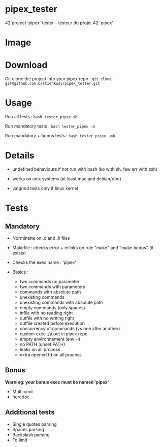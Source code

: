 # pipex_tester
42 project 'pipex' tester - testeur du projet 42 'pipex'

# Image

# Download
Git clone the project into your pipex repo : `git clone git@github.com:bastienkody/pipex_tester.git`

# Usage
Run all tests : `bash tester_pipex.sh`

Run mandatory tests : `bash tester_pipex -m`

Run mandatory + bonus tests : `bash tester_pipex -mb`

# Details
* undefined behaviours if not run with bash (ko with sh, few err with zsh)

* works on unix systems (at least mac and debian/ubu)

* valgrind tests only if linux kernel

# Tests
## Mandatory ##
* Norminette on .c and .h files

* Makefile : checks error + relinks on rule "make" and "make bonus" (if exists)

* Checks the exec name : 'pipex'

* Basics : 
	* two commands no parameter
	* two commands with parameters
	* commands with absolute path
	* unexisting commands
	* unexisting commands with absolute path
	* empty commands (only spaces)
	* infile with no reading right
	* outfile with no writing right
	* outfile created before execution
	* concurrency of commands (vs one after another)
	* custom exec ./a.out in pipex repo
	* empty environnement (env -i)
	* no PATH (unset PATH)
	* leaks on all process
	* extra opened fd on all process

## Bonus ##
**Warning: your bonus exec must be named 'pipex'**
* Multi cmd
* heredoc

## Additional tests ##
* Single quotes parsing
* Spaces parsing
* Backslash parsing
* Fd limit 
